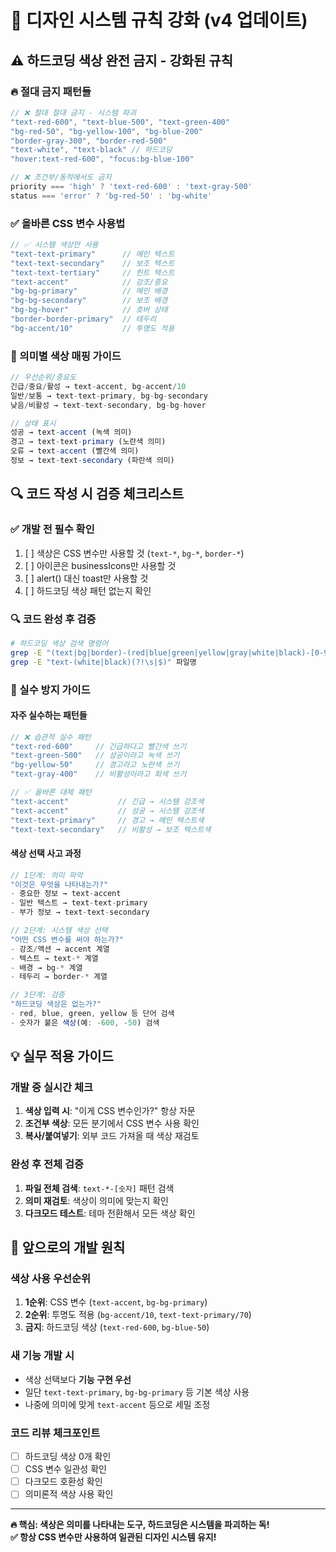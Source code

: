 # 🚨 디자인 시스템 규칙 강화 (v4 업데이트)

## ⚠️ **하드코딩 색상 완전 금지 - 강화된 규칙**

### **🔥 절대 금지 패턴들**
```typescript
// ❌ 절대 절대 금지 - 시스템 파괴
"text-red-600", "text-blue-500", "text-green-400"
"bg-red-50", "bg-yellow-100", "bg-blue-200"  
"border-gray-300", "border-red-500"
"text-white", "text-black" // 하드코딩
"hover:text-red-600", "focus:bg-blue-100"

// ❌ 조건부/동적에서도 금지
priority === 'high' ? 'text-red-600' : 'text-gray-500'
status === 'error' ? 'bg-red-50' : 'bg-white'
```

### **✅ 올바른 CSS 변수 사용법**
```typescript
// ✅ 시스템 색상만 사용
"text-text-primary"      // 메인 텍스트
"text-text-secondary"    // 보조 텍스트  
"text-text-tertiary"     // 힌트 텍스트
"text-accent"            // 강조/중요
"bg-bg-primary"          // 메인 배경
"bg-bg-secondary"        // 보조 배경
"bg-bg-hover"            // 호버 상태
"border-border-primary"  // 테두리
"bg-accent/10"           // 투명도 적용
```

### **🎨 의미별 색상 매핑 가이드**
```typescript
// 우선순위/중요도
긴급/중요/활성 → text-accent, bg-accent/10
일반/보통 → text-text-primary, bg-bg-secondary  
낮음/비활성 → text-text-secondary, bg-bg-hover

// 상태 표시
성공 → text-accent (녹색 의미)
경고 → text-text-primary (노란색 의미)
오류 → text-accent (빨간색 의미)
정보 → text-text-secondary (파란색 의미)
```

## 🔍 **코드 작성 시 검증 체크리스트**

### **✅ 개발 전 필수 확인**
1. [ ] 색상은 CSS 변수만 사용할 것 (`text-*`, `bg-*`, `border-*`)
2. [ ] 아이콘은 businessIcons만 사용할 것
3. [ ] alert() 대신 toast만 사용할 것
4. [ ] 하드코딩 색상 패턴 없는지 확인

### **🔍 코드 완성 후 검증**
```bash
# 하드코딩 색상 검색 명령어
grep -E "(text|bg|border)-(red|blue|green|yellow|gray|white|black)-[0-9]" 파일명
grep -E "text-(white|black)(?!\s|$)" 파일명
```

### **🚨 실수 방지 가이드**

#### **자주 실수하는 패턴들**
```typescript
// ❌ 습관적 실수 패턴
"text-red-600"     // 긴급하다고 빨간색 쓰기
"text-green-500"   // 성공이라고 녹색 쓰기  
"bg-yellow-50"     // 경고라고 노란색 쓰기
"text-gray-400"    // 비활성이라고 회색 쓰기

// ✅ 올바른 대체 패턴
"text-accent"           // 긴급 → 시스템 강조색
"text-accent"           // 성공 → 시스템 강조색  
"text-text-primary"     // 경고 → 메인 텍스트색
"text-text-secondary"   // 비활성 → 보조 텍스트색
```

#### **색상 선택 사고 과정**
```typescript
// 1단계: 의미 파악
"이것은 무엇을 나타내는가?"
- 중요한 정보 → text-accent
- 일반 텍스트 → text-text-primary  
- 부가 정보 → text-text-secondary

// 2단계: 시스템 색상 선택
"어떤 CSS 변수를 써야 하는가?"
- 강조/액션 → accent 계열
- 텍스트 → text-* 계열
- 배경 → bg-* 계열
- 테두리 → border-* 계열

// 3단계: 검증
"하드코딩 색상은 없는가?"
- red, blue, green, yellow 등 단어 검색
- 숫자가 붙은 색상(예: -600, -50) 검색
```

## 💡 **실무 적용 가이드**

### **개발 중 실시간 체크**
1. **색상 입력 시**: "이게 CSS 변수인가?" 항상 자문
2. **조건부 색상**: 모든 분기에서 CSS 변수 사용 확인
3. **복사/붙여넣기**: 외부 코드 가져올 때 색상 재검토

### **완성 후 전체 검증**
1. **파일 전체 검색**: `text-*-[숫자]` 패턴 검색
2. **의미 재검토**: 색상이 의미에 맞는지 확인
3. **다크모드 테스트**: 테마 전환해서 모든 색상 확인

## 🎯 **앞으로의 개발 원칙**

### **색상 사용 우선순위**
1. **1순위**: CSS 변수 (`text-accent`, `bg-bg-primary`)
2. **2순위**: 투명도 적용 (`bg-accent/10`, `text-text-primary/70`)
3. **금지**: 하드코딩 색상 (`text-red-600`, `bg-blue-50`)

### **새 기능 개발 시**
- 색상 선택보다 **기능 구현 우선**
- 일단 `text-text-primary`, `bg-bg-primary` 등 기본 색상 사용
- 나중에 의미에 맞게 `text-accent` 등으로 세밀 조정

### **코드 리뷰 체크포인트**
- [ ] 하드코딩 색상 0개 확인
- [ ] CSS 변수 일관성 확인  
- [ ] 다크모드 호환성 확인
- [ ] 의미론적 색상 사용 확인

---

**🔥 핵심: 색상은 의미를 나타내는 도구, 하드코딩은 시스템을 파괴하는 독!**  
**✅ 항상 CSS 변수만 사용하여 일관된 디자인 시스템 유지!**